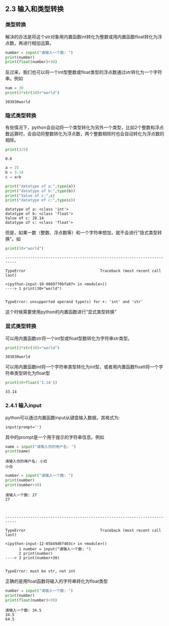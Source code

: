 
## 2.3 输入和类型转换


### 类型转换

解决的办法是将这个str对象用内置函数int转化为整数或用内置函数float转化为浮点数，再进行相加运算。


```python
number = input("请输入一个数: ")
print(number) 
print(float(number)+30)
```

反过来，我们也可以将一个int型整数或float类型的浮点数通过str转化为一个字符串。例如


```python
num = 30
print(3*str(30)+"world")
```

    303030world
    

### 隐式类型转换

有些情况下，python会自动将一个类型转化为另外一个类型，比如2个整数和浮点数运算时，会自动将整数转化为浮点数，两个整数相除时也会自动转化为浮点数的相除。


```python
print(3/5)
```

    0.6
    


```python
a = 25
b = 3.14
c = a+b

print("datatype of a:",type(a))
print("datatype of b:",type(b))
print("Value of c:",c)
print("datatype of c:",type(c))
```

    datatype of a: <class 'int'>
    datatype of b: <class 'float'>
    Value of c: 28.14
    datatype of c: <class 'float'>
    

但是，如果一数（整数、浮点数等）和一个字符串想加，就不会进行"隐式类型转换"。如


```python
print(30+"world")
```


    ---------------------------------------------------------------------------

    TypeError                                 Traceback (most recent call last)

    <ipython-input-10-9869770bfa07> in <module>()
    ----> 1 print(30+"world")
    

    TypeError: unsupported operand type(s) for +: 'int' and 'str'


这个时候需要使用python的内置函数进行“显式类型转换”

### 显式类型转换
可以用内置函数str将一个int型或float型数转化为字符串str类型。


```python
print(3*str(30)+"world")
```

    303030world
    

可以用内置函数int将一个字符串类型转化为int型，或者用内置函数floatt将一个字符串类型转化为float型


```python
print(30+float('3.14'))
```

    33.14
    

### 2.4.1 输入input

python可以通过内置函数input从键盘输入数据，其格式为:
```
input(prompt='')
```
其中的prompt是一个用于提示的字符串信息。例如


```python
name = input("请输入你的用户名: ")
print(name) 
```

    请输入你的用户名: 小白
    小白
    


```python
number = input("请输入一个数: ")
print(number) 
print(number+30)
```

    请输入一个数: 27
    27
    


    ---------------------------------------------------------------------------

    TypeError                                 Traceback (most recent call last)

    <ipython-input-12-05b49d6f403c> in <module>()
          1 number = input("请输入一个数: ")
          2 print(number)
    ----> 3 print(number+30)
    

    TypeError: must be str, not int


正确的是用float函数将输入的字符串转化为float类型


```python
number = input("请输入一个数: ")
print(number) 
print(float(number)+30)
```

    请输入一个数: 34.5
    34.5
    64.5
    
